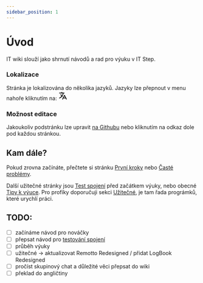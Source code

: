 ```yaml
---
sidebar_position: 1
---
```


# Úvod

IT wiki slouží jako shrnutí návodů a rad pro výuku v IT Step.

### Lokalizace

Stránka je lokalizována do několika jazyků. Jazyky lze přepnout v menu nahoře kliknutím na: <svg fill="none" width="24" height="24" stroke="currentColor" class="inline"><path stroke-linecap="round" stroke-linejoin="round" stroke-width="2" d="M3 5h12M9 3v2m1.048 9.5A18.022 18.022 0 0 1 6.412 9m6.088 9h7M11 21l5-10 5 10M12.751 5C11.783 10.77 8.07 15.61 3 18.129"/></svg>

### Možnost editace

Jakoukoliv podstránku lze upravit [na Githubu](https://github.com/h0n24/itstep-wiki/) nebo kliknutím na odkaz dole pod každou stránkou.

## Kam dále?

Pokud zrovna začínáte, přečtete si stránku [První kroky](start) nebo [Časté problémy](start/problems).

Další užitečné stránky jsou [Test spojení](connection-test) před začátkem výuky, nebo obecné [Tipy k výuce](teach). Pro profíky doporučuji sekci [Užitečné](extensions), je tam řada prográmků, které urychlí práci.

## TODO:

- [ ] začínáme návod pro nováčky
- [ ] přepsat návod pro [testování spojení](https://docs.google.com/document/d/1le6zpDI34TzZktw4YVXCDxztVooKSywLxCHUzi4MbuY/edit#heading=h.pl50fgzczfxa)
- [ ] průběh výuky
- [ ] užitečné -> aktualizovat Remotto Redesigned / přidat LogBook Redesigned
- [ ] pročíst skupinový chat a důležité věci přepsat do wiki
- [ ] překlad do angličtiny
